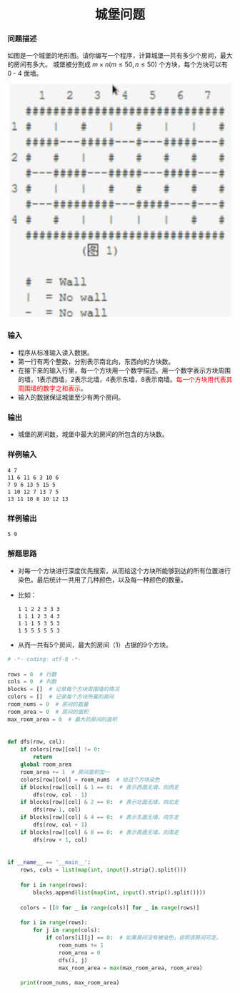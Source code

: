 # <center>城堡问题</center>

### 问题描述

如图是一个城堡的地形图。请你编写一个程序，计算城堡一共有多少个房间，最大的房间有多大。
城堡被分割成 $m \times n(m \le 50, n \le 50)$ 个方块，每个方块可以有 0 - 4 面墙。

![](./assets/capture_20190518170302499.bmp)

### 输入

- 程序从标准输入读入数据。
- 第一行有两个整数，分别表示南北向，东西向的方块数。
- 在接下来的输入行里，每一个方块用一个数字描述。用一个数字表示方块周围的墙，1表示西墙，2表示北墙，4表示东墙，8表示南墙。<font color='red'>每一个方块用代表其周围墙的数字之和表示</font>。
- 输入的数据保证城堡至少有两个房间。

### 输出

- 城堡的房间数，城堡中最大的房间的所包含的方块数。

### 样例输入

```
4 7
11 6 11 6 3 10 6
7 9 6 13 5 15 5
1 10 12 7 13 7 5
13 11 10 8 10 12 13
```

### 样例输出

```
5 9
```

### 解题思路

- 对每一个方块进行深度优先搜索，从而给这个方块所能够到达的所有位置进行染色。最后统计一共用了几种颜色，以及每一种颜色的数量。

- 比如：

  ```
  1 1 2 2 3 3 3
  1 1 1 2 3 4 3
  1 1 1 5 3 5 3
  1 5 5 5 5 5 3
  ```

- 从而一共有5个房间，最大的房间（1）占据的9个方块。

```python
# -*- coding: utf-8 -*-

rows = 0  # 行数
cols = 0  # 列数
blocks = []  # 记录每个方块周围墙的情况
colors = []  # 记录每个方块所属的房间
room_nums = 0  # 房间的数量
room_area = 0  # 房间的面积
max_room_area = 0  # 最大的房间的面积


def dfs(row, col):
    if colors[row][col] != 0:
        return
    global room_area
    room_area += 1  # 房间面积加一
    colors[row][col] = room_nums  # 给这个方块染色
    if blocks[row][col] & 1 == 0:  # 表示西面无墙，向西走
        dfs(row, col - 1)
    if blocks[row][col] & 2 == 0:  # 表示北面无墙，向北走
        dfs(row-1, col)
    if blocks[row][col] & 4 == 0:  # 表示东面无墙，向东走
        dfs(row, col + 1)
    if blocks[row][col] & 8 == 0:  # 表示南面无墙，向南走
        dfs(row + 1, col)


if __name__ == '__main__':
    rows, cols = list(map(int, input().strip().split()))

    for i in range(rows):
        blocks.append(list(map(int, input().strip().split())))

    colors = [[0 for _ in range(cols)] for _ in range(rows)]

    for i in range(rows):
        for j in range(cols):
            if colors[i][j] == 0:  # 如果房间没有被染色，说明该房间可走。
                room_nums += 1
                room_area = 0
                dfs(i, j)
                max_room_area = max(max_room_area, room_area)

    print(room_nums, max_room_area)

```

